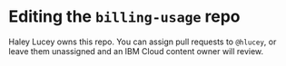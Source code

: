 
# Editing the `billing-usage` repo

Haley Lucey owns this repo. You can assign pull requests to `@hlucey`, or leave them unassigned and an IBM Cloud content owner will review.
